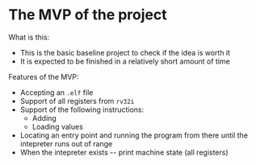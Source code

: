 # The MVP of the project

What is this:
* This is the basic baseline project to check if the
  idea is worth it
* It is expected to be finished in a relatively short
  amount of time

Features of the MVP:
* Accepting an `.elf` file
* Support of all registers from `rv32i`
* Support of the following instructions:
    - Adding
    - Loading values
* Locating an entry point and running the
  program from there until the intepreter
  runs out of range
* When the intepreter exists -- print machine state (all registers)